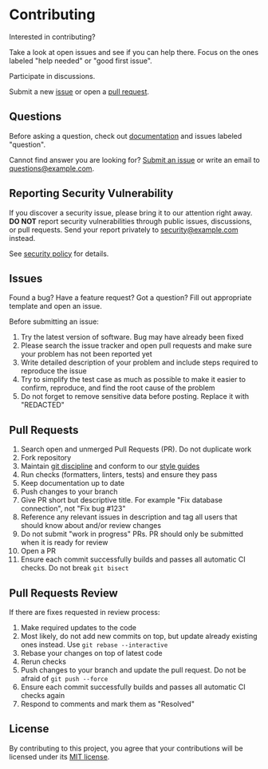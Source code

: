 Contributing
============

Interested in contributing?

Take a look at open issues and see if you can help there.
Focus on the ones labeled "help needed" or "good first issue".

Participate in discussions.

Submit a new [issue](#issues) or open a [pull request](#pull-requests).


Questions
---------

Before asking a question, check out [documentation](index.md) and issues
labeled "question".

Cannot find answer you are looking for?
[Submit an issue](#issues) or write an email to <questions@example.com>.


Reporting Security Vulnerability
--------------------------------

If you discover a security issue, please bring it to our attention right
away.  **DO NOT** report security vulnerabilities through public issues,
discussions, or pull requests.
Send your report privately to <security@example.com> instead.

See [security policy](SECURITY.md) for details.


Issues
------

Found a bug?  Have a feature request?  Got a question?
Fill out appropriate template and open an issue.

Before submitting an issue:

1. Try the latest version of software.  Bug may have already been fixed
2. Please search the issue tracker and open pull requests and make sure
   your problem has not been reported yet
3. Write detailed description of your problem and include steps required
   to reproduce the issue
4. Try to simplify the test case as much as possible to make it easier
   to confirm, reproduce, and find the root cause of the problem
5. Do not forget to remove sensitive data before posting.
   Replace it with "REDACTED"


Pull Requests
-------------

 1. Search open and unmerged Pull Requests (PR).  Do not duplicate work
 2. Fork repository
 3. Maintain [git discipline](git.md) and conform to our
    [style guides](styleguides.md)
 4. Run checks (formatters, linters, tests) and ensure they pass
 5. Keep documentation up to date
 6. Push changes to your branch
 7. Give PR short but descriptive title.  For example
    "Fix database connection", not "Fix bug #123"
 8. Reference any relevant issues in description and tag all users that
    should know about and/or review changes
 9. Do not submit "work in progress" PRs.  PR should only be submitted
    when it is ready for review
10. Open a PR
11. Ensure each commit successfully builds and passes all automatic CI
    checks.  Do not break `git bisect`


Pull Requests Review
--------------------

If there are fixes requested in review process:

1. Make required updates to the code
2. Most likely, do not add new commits on top, but update already
   existing ones instead.  Use `git rebase --interactive`
3. Rebase your changes on top of latest code
4. Rerun checks
5. Push changes to your branch and update the pull request.
   Do not be afraid of `git push --force`
6. Ensure each commit successfully builds and passes all automatic CI
   checks again
7. Respond to comments and mark them as "Resolved"


License
-------

By contributing to this project, you agree that your contributions will
be licensed under its [MIT license](../LICENSE).
